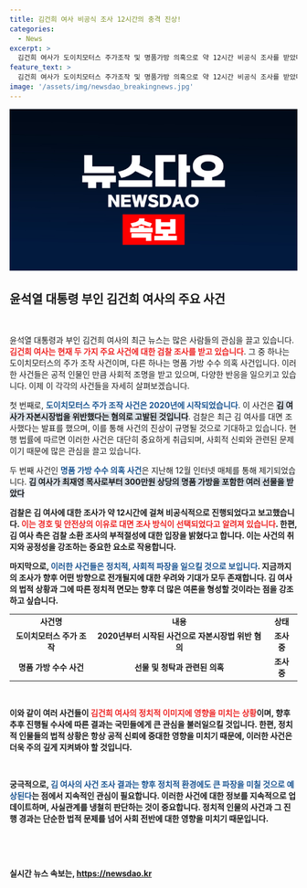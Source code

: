 ```yaml
---
title: 김건희 여사 비공식 조사 12시간의 충격 진상!
categories:
  - News
excerpt: >
  김건희 여사가 도이치모터스 주가조작 및 명품가방 의혹으로 약 12시간 비공식 조사를 받았다. 검찰은 안전 이유로 대면조사를 시행했으며, 김 여사는 성실히 조사에 임했다. 사건의 전말은? 클릭해 확인하세요!
feature_text: >
  김건희 여사가 도이치모터스 주가조작 및 명품가방 의혹으로 약 12시간 비공식 조사를 받았다. 검찰은 안전 이유로 대면조사를 시행했으며, 김 여사는 성실히 조사에 임했다. 사건의 전말은? 클릭해 확인하세요!
image: '/assets/img/newsdao_breakingnews.jpg'
---
```


<p><img src="/assets/img/newsdao_breakingnews.jpg" alt="ranknews 속보" /></p>

<h2 data-ke-size="size26">윤석열 대통령 부인 김건희 여사의 주요 사건</h2>

<p data-ke-size="size16">&nbsp;</p>

<p data-ke-size="size16">윤석열 대통령과 부인 김건희 여사의 최근 뉴스는 많은 사람들의 관심을 끌고 있습니다. <b><span style="color: #ee2323;">김건희 여사는 현재 두 가지 주요 사건에 대한 검찰 조사를 받고 있습니다</span></b>. 그 중 하나는 도이치모터스의 주가 조작 사건이며, 다른 하나는 명품 가방 수수 의혹 사건입니다. 이러한 사건들은 공적 인물인 만큼 사회적 조명을 받고 있으며, 다양한 반응을 일으키고 있습니다. 이제 이 각각의 사건들을 자세히 살펴보겠습니다.</p>

<p data-ke-size="size16">첫 번째로, <b><span style="color: #1a5490;">도이치모터스 주가 조작 사건은 2020년에 시작되었습니다</span></b>. 이 사건은 <b><span style="background-color: #21538527;">김 여사가 자본시장법을 위반했다는 혐의로 고발된 것입니다</span></b>. 검찰은 최근 김 여사를 대면 조사했다는 발표를 했으며, 이를 통해 사건의 진상이 규명될 것으로 기대하고 있습니다. 현행 법률에 따르면 이러한 사건은 대단히 중요하게 취급되며, 사회적 신뢰와 관련된 문제이기 때문에 많은 관심을 끌고 있습니다.</p>

<p data-ke-size="size16">두 번째 사건인 <b><span style="color: #1a5490;">명품 가방 수수 의혹 사건</span></b>은 지난해 12월 인터넷 매체를 통해 제기되었습니다. <b><span style="background-color: #21538527;">김 여사가 최재영 목사로부터 300만원 상당의 명품 가방을 포함한 여러 선물을 받았다</span></b는 주장이 조사를 받게 된 주요 원인입니다. 이 사건은 청탁금지법과 관련되었기 때문에 사회적 주목을 받으며, 법적 대응이 진행되고 있습니다. 김 여사는 이러한 의혹에 대해 "성실하게 조사에 임했다"고 밝혔습니다.</p>

<p data-ke-size="size16">검찰은 김 여사에 대한 조사가 약 12시간에 걸쳐 비공식적으로 진행되었다고 보고했습니다. <b><span style="color: #ee2323;">이는 경호 및 안전상의 이유로 대면 조사 방식이 선택되었다고 알려져 있습니다</span></b>. 한편, 김 여사 측은 검찰 소환 조사의 부적절성에 대한 입장을 밝혔다고 합니다. 이는 사건의 취지와 공정성을 강조하는 중요한 요소로 작용합니다.</p>

<p data-ke-size="size16">마지막으로, <b><span style="color: #1a5490;">이러한 사건들은 정치적, 사회적 파장을 일으킬 것으로 보입니다</span></b>. 지금까지의 조사가 향후 어떤 방향으로 전개될지에 대한 우려와 기대가 모두 존재합니다. 김 여사의 법적 상황과 그에 따른 정치적 면모는 향후 더 많은 여론을 형성할 것이라는 점을 강조하고 싶습니다.</p>

<table style="width: 100%; border-collapse: collapse;">
<tr>
<td style="text-align: center; height: 17px;"><b>사건명</b></td>
<td style="text-align: center; height: 17px;"><b>내용</b></td>
<td style="text-align: center; height: 17px;"><b>상태</b></td>
</tr>
<tr>
<td style="text-align: center; height: 17px;">도이치모터스 주가 조작</td>
<td style="text-align: center; height: 17px;"><b>2020년부터 시작된 사건으로 자본시장법 위반 혐의</b></td>
<td style="text-align: center; height: 17px;"><b>조사 중</b></td>
</tr>
<tr>
<td style="text-align: center; height: 17px;">명품 가방 수수 사건</td>
<td style="text-align: center; height: 17px;"><b>선물 및 청탁과 관련된 의혹</b></td>
<td style="text-align: center; height: 17px;"><b>조사 중</b></td>
</tr>
</table>

<p data-ke-size="size16">&nbsp;</p>

<p data-ke-size="size16">이와 같이 여러 사건들이 <b><span style="color: #ee2323;">김건희 여사의 정치적 이미지에 영향을 미치는 상황</span></b>이며, 향후 추후 진행될 수사에 따른 결과는 국민들에게 큰 관심을 불러일으킬 것입니다. 한편, 정치적 인물들의 법적 상황은 항상 공적 신뢰에 중대한 영향을 미치기 때문에, 이러한 사건은 더욱 주의 깊게 지켜봐야 할 것입니다.</p>

<p data-ke-size="size16">&nbsp;</p>

<p data-ke-size="size16">궁극적으로, <b><span style="color: #1a5490;">김 여사의 사건 조사 결과는 향후 정치적 환경에도 큰 파장을 미칠 것으로 예상된다</span></b>는 점에서 지속적인 관심이 필요합니다. 이러한 사건에 대한 정보를 지속적으로 업데이트하며, 사실관계를 냉철히 판단하는 것이 중요합니다. 정치적 인물의 사건과 그 진행 경과는 단순한 법적 문제를 넘어 사회 전반에 대한 영향을 미치기 때문입니다.</p>

<p data-ke-size="size16">&nbsp;</p>

<p data-ke-size="size16">&nbsp;</p>
실시간 뉴스 속보는, <a href="https://newsdao.kr" rel="dofollow">https://newsdao.kr</a>


